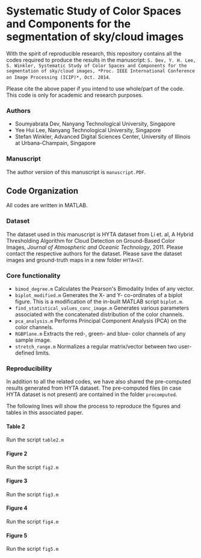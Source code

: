 # Systematic Study of Color Spaces and Components for the segmentation of sky/cloud images

With the spirit of reproducible research, this repository contains all the codes required to produce the results in the manuscript: `S. Dev, Y. H. Lee, S. Winkler, Systematic Study of Color Spaces and Components for the segmentation of sky/cloud images, *Proc. IEEE International Conference on Image Processing (ICIP)*, Oct. 2014`. 

Please cite the above paper if you intend to use whole/part of the code. This code is only for academic and research purposes.

### Authors
* Soumyabrata Dev, Nanyang Technological University, Singapore
* Yee Hui Lee, Nanyang Technological University, Singapore
* Stefan Winkler, Advanced Digital Sciences Center, University of Illinois at Urbana-Champain, Singapore

### Manuscript
The author version of this manuscript is `manuscript.PDF`. 

## Code Organization
All codes are written in MATLAB. 

### Dataset
The dataset used in this manuscript is HYTA dataset from Li et. al, A Hybrid Thresholding Algorithm for Cloud Detection on Ground-Based Color Images, *Journal of Atmospheric and Oceanic Technology*, 2011. Please contact the respective authors for the dataset. Please save the dataset images and ground-truth maps in a new folder `HYTA+GT`.

### Core functionality
* `bimod_degree.m` Calculates the Pearson's Bimodality Index of any vector.
* `biplot_modified.m` Generates the X- and Y- co-ordinates of a biplot figure. This is a modification of the in-built MATLAB script `biplot.m`.
* `find_statistical_values_conc_image.m` Generates various parameters associated with the concatenated distribution of the color channels. 
* `pca_analysis.m` Performs Principal Component Analysis (PCA) on the color channels.
* `RGBPlane.m` Extracts the red-, green- and blue- color channels of any sample image.
* `stretch_range.m` Normalizes a regular matrix/vector between two user-defined limits. 

### Reproducibility 
In addition to all the related codes, we have also shared the pre-computed results generated from HYTA dataset. The pre-computed files (in case HYTA dataset is not present) are contained in the folder `precomputed`.

The following lines will show the process to reproduce the figures and tables in this associated paper.

#### Table 2
Run the script `table2.m`

#### Figure 2
Run the script `fig2.m`

#### Figure 3
Run the script `fig3.m`

#### Figure 4
Run the script `fig4.m`

#### Figure 5
Run the script `fig5.m`
